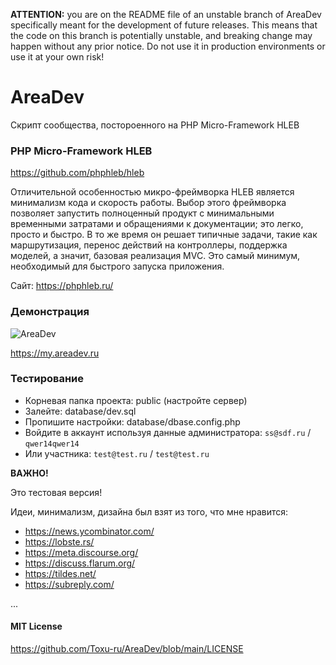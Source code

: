 **ATTENTION:** you are on the README file of an unstable branch of AreaDev specifically meant for the development of future releases. This means that the code on this branch is potentially unstable, and breaking change may happen without any prior notice. Do not use it in production environments or use it at your own risk!

# AreaDev
Скрипт сообщества, постороенного на PHP Micro-Framework HLEB

### PHP Micro-Framework HLEB
https://github.com/phphleb/hleb

Отличительной особенностью микро-фреймворка HLEB является минимализм кода и скорость работы. Выбор этого фреймворка позволяет запустить полноценный продукт с минимальными временными затратами и обращениями к документации; это легко, просто и быстро. В то же время он решает типичные задачи, такие как маршрутизация, перенос действий на контроллеры, поддержка моделей, а значит, базовая реализация MVC. Это самый минимум, необходимый для быстрого запуска приложения.

Сайт: https://phphleb.ru/

### Демонстрация

![AreaDev](https://raw.githubusercontent.com/Toxu-ru/AreaDev/main/public/assets/images/areadev.jpg)

https://my.areadev.ru

### Тестирование

*   Корневая папка проекта: public (настройте сервер)
*   Залейте: database/dev.sql
*   Пропишите настройки: database/dbase.config.php
*   Войдите в аккаунт используя данные администратора: `ss@sdf.ru` / `qwer14qwer14`
*   Или участника: `test@test.ru` / `test@test.ru`

**ВАЖНО!**

Это тестовая версия!

Идеи, минимализм, дизайна был взят из того, что мне нравится:


*   https://news.ycombinator.com/
*   https://lobste.rs/
*   https://meta.discourse.org/
*   https://discuss.flarum.org/
*   https://tildes.net/
*   https://subreply.com/

...

#### MIT License

https://github.com/Toxu-ru/AreaDev/blob/main/LICENSE 